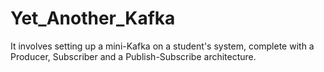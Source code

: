 # Yet_Another_Kafka
It involves setting up a mini-Kafka on a student's system, complete with a Producer, Subscriber and a Publish-Subscribe architecture.
